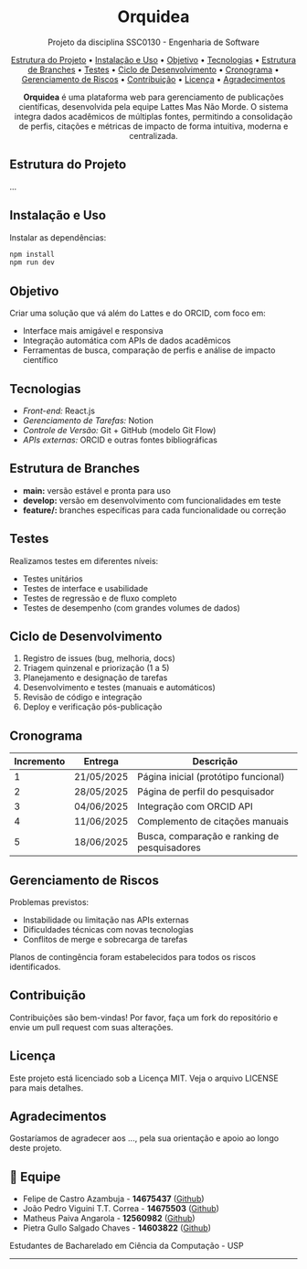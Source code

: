 <h1 align="center">Orquidea</h1>
<p align="center"> Projeto da disciplina SSC0130 - Engenharia de Software</p>

<p align="center">
  <a href="#estrutura-do-projeto">Estrutura do Projeto</a> • 
  <a href="#instalacao">Instalação e Uso</a> • 
  <a href="#objetivo">Objetivo</a> • 
  <a href="#tecnologias">Tecnologias</a> • 
  <a href="#estrutura_branches">Estrutura de Branches</a> • 
  <a href="#testes">Testes</a> • 
  <a href="#ciclo">Ciclo de Desenvolvimento</a> • 
  <a href="#cronograma">Cronograma</a> • 
  <a href="#riscos">Gerenciamento de Riscos</a> •
  <a href="#contribuindo">Contribuição</a> •
  <a href="#licenca">Licença</a> •
  <a href="#agradecimentos">Agradecimentos</a>
</p>

<p align="center"> <b>Orquidea</b> é uma plataforma web para gerenciamento de publicações científicas, desenvolvida pela equipe Lattes Mas Não Morde. O sistema integra dados acadêmicos de múltiplas fontes, permitindo a consolidação de perfis, citações e métricas de impacto de forma intuitiva, moderna e centralizada.</p>

## <div id="estrutura-do-projeto"></div>Estrutura do Projeto

...

## <div id="instalacao"></div>Instalação e Uso

Instalar as dependências:

```bash
npm install
npm run dev
```

## <div id="objetivo"></div>Objetivo

Criar uma solução que vá além do Lattes e do ORCID, com foco em:

- Interface mais amigável e responsiva
- Integração automática com APIs de dados acadêmicos
- Ferramentas de busca, comparação de perfis e análise de impacto científico

## <div id="tecnologias"></div>Tecnologias

- *Front-end:* React.js
- *Gerenciamento de Tarefas:* Notion
- *Controle de Versão:* Git + GitHub (modelo Git Flow)
- *APIs externas:* ORCID e outras fontes bibliográficas

## <div id="estrutura_branches"></div>Estrutura de Branches

- **main:** versão estável e pronta para uso
- **develop:** versão em desenvolvimento com funcionalidades em teste
- **feature/<nome-da-feature>:** branches específicas para cada funcionalidade ou correção

## <div id="testes"></div>Testes


Realizamos testes em diferentes níveis:

- Testes unitários
- Testes de interface e usabilidade
- Testes de regressão e de fluxo completo
- Testes de desempenho (com grandes volumes de dados)

## <div id="ciclo"></div>Ciclo de Desenvolvimento

1. Registro de issues (bug, melhoria, docs)
2. Triagem quinzenal e priorização (1 a 5)
3. Planejamento e designação de tarefas
4. Desenvolvimento e testes (manuais e automáticos)
5. Revisão de código e integração
6. Deploy e verificação pós-publicação

## <div id="cronograma"></div>Cronograma

| Incremento | Entrega    | Descrição                                      |
|------------|------------|-----------------------------------------------|
| 1          | 21/05/2025 | Página inicial (protótipo funcional)          |
| 2          | 28/05/2025 | Página de perfil do pesquisador              |
| 3          | 04/06/2025 | Integração com ORCID API                      |
| 4          | 11/06/2025 | Complemento de citações manuais              |
| 5          | 18/06/2025 | Busca, comparação e ranking de pesquisadores |

## <div id="riscos"></div>Gerenciamento de Riscos


Problemas previstos:
- Instabilidade ou limitação nas APIs externas
- Dificuldades técnicas com novas tecnologias
- Conflitos de merge e sobrecarga de tarefas

Planos de contingência foram estabelecidos para todos os riscos identificados.

## <div id="contribuindo"></div>Contribuição
Contribuições são bem-vindas! Por favor, faça um fork do repositório e envie um pull request com suas alterações.

## <div id="licenca"></div>Licença
Este projeto está licenciado sob a Licença MIT. Veja o arquivo LICENSE para mais detalhes.

## <div id="acknowledgements"></div>Agradecimentos
Gostaríamos de agradecer aos ..., pela sua orientação e apoio ao longo deste projeto.

## 👥 Equipe

- Felipe de Castro Azambuja - **14675437** ([Github](https://github.com/MatheusPaivaa))
- João Pedro Viguini T.T. Correa - **14675503** ([Github](https://github.com/MatheusPaivaa))
- Matheus Paiva Angarola - **12560982** ([Github](https://github.com/MatheusPaivaa))
- Pietra Gullo Salgado Chaves - **14603822** ([Github](https://github.com/MatheusPaivaa))

Estudantes de Bacharelado em Ciência da Computação - USP

---
